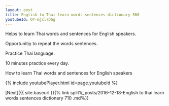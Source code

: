 ```yaml
---
layout: post
title: English to Thai learn words sentences dictionary 560 
youtubeId: OY-mjxl7DGg
---
```

 
 
Helps to learn Thai words and sentences for English speakers.

Opportunitiy to repeat the words sentences. 

Practice Thai language. 
 
10 minutes practice every day. 
 
How to learn Thai words and sentences for English speakers 
 
{% include youtubePlayer.html id=page.youtubeId %}
 
 
[Next]({{ site.baseurl }}{% link  split1/_posts/2016-12-18-English to thai learn words sentences dictionary 710 .md%})
 
